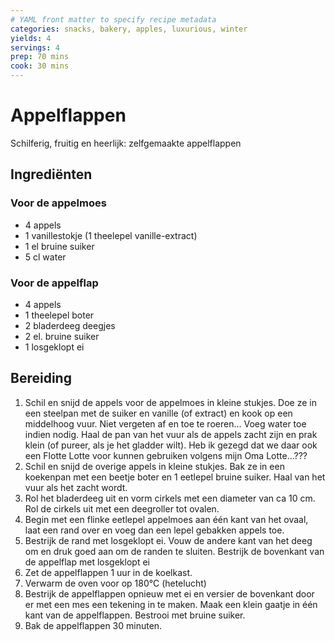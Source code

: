 ```yaml
---
# YAML front matter to specify recipe metadata
categories: snacks, bakery, apples, luxurious, winter
yields: 4
servings: 4
prep: 70 mins
cook: 30 mins
---
```

# Appelflappen

Schilferig, fruitig en heerlijk: zelfgemaakte appelflappen

## Ingrediënten

### Voor de appelmoes

- 4 appels
- 1 vanillestokje (1 theelepel vanille-extract)
- 1 el bruine suiker
- 5 cl water

### Voor de appelflap

- 4 appels
- 1 theelepel boter
- 2 bladerdeeg deegjes
- 2 el. bruine suiker
- 1 losgeklopt ei

## Bereiding

1. Schil en snijd de appels voor de appelmoes in kleine stukjes. Doe ze in een steelpan met de suiker en vanille (of extract) en kook op een middelhoog vuur. Niet vergeten af en toe te roeren... Voeg water toe indien nodig. Haal de pan van het vuur als de appels zacht zijn en prak klein (of pureer, als je het gladder wilt). Heb ik gezegd dat we daar ook een Flotte Lotte voor kunnen gebruiken volgens mijn Oma Lotte...???
2. Schil en snijd de overige appels in kleine stukjes. Bak ze in een koekenpan met een beetje boter en 1 eetlepel bruine suiker. Haal van het vuur als het zacht wordt.
3. Rol het bladerdeeg uit en vorm cirkels met een diameter van ca 10 cm. Rol de cirkels uit met een deegroller tot ovalen.
4. Begin met een flinke eetlepel appelmoes aan één kant van het ovaal, laat een rand over en voeg dan een lepel gebakken appels toe.
5. Bestrijk de rand met losgeklopt ei. Vouw de andere kant van het deeg om en druk goed aan om de randen te sluiten. Bestrijk de bovenkant van de appelflap met losgeklopt ei
6. Zet de appelflappen 1 uur in de koelkast.
7. Verwarm de oven voor op 180°C (hetelucht)
8. Bestrijk de appelflappen opnieuw met ei en versier de bovenkant door er met een mes een tekening in te maken. Maak een klein gaatje in één kant van de appelflappen. Bestrooi met bruine suiker.
9. Bak de appelflappen 30 minuten.
